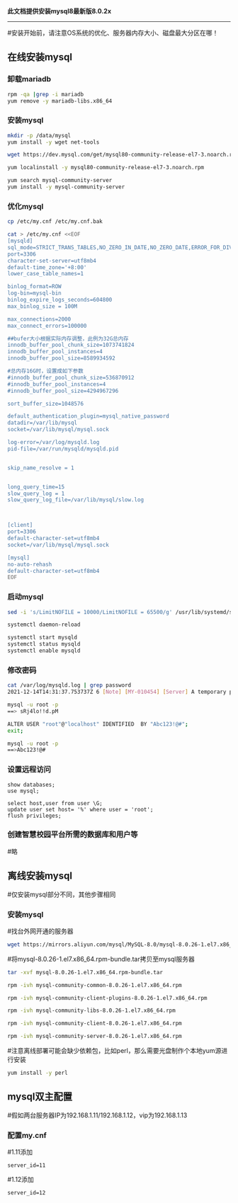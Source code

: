 ****此文档提供安装mysql8最新版8.0.2x****

****
#安装开始前，请注意OS系统的优化、服务器内存大小、磁盘最大分区在哪！

## 在线安装mysql

### 卸载mariadb

```bash
rpm -qa |grep -i mariadb
yum remove -y mariadb-libs.x86_64
```

### 安装mysql

```bash
mkdir -p /data/mysql
yum install -y wget net-tools

wget https://dev.mysql.com/get/mysql80-community-release-el7-3.noarch.rpm

yum localinstall -y mysql80-community-release-el7-3.noarch.rpm

yum search mysql-community-server
yum install -y mysql-community-server
```
### 优化mysql

```bash
cp /etc/my.cnf /etc/my.cnf.bak

cat > /etc/my.cnf <<EOF
[mysqld]
sql_mode=STRICT_TRANS_TABLES,NO_ZERO_IN_DATE,NO_ZERO_DATE,ERROR_FOR_DIVISION_BY_ZERO,NO_ENGINE_SUBSTITUTION
port=3306
character-set-server=utf8mb4
default-time_zone='+8:00'
lower_case_table_names=1

binlog_format=ROW
log-bin=mysql-bin
binlog_expire_logs_seconds=604800
max_binlog_size = 100M

max_connections=2000
max_connect_errors=100000

##bufer大小根据实际内存调整，此例为32G总内存
innodb_buffer_pool_chunk_size=1073741824
innodb_buffer_pool_instances=4
innodb_buffer_pool_size=8589934592

#总内存16G时，设置成如下参数
#innodb_buffer_pool_chunk_size=536870912
#innodb_buffer_pool_instances=4
#innodb_buffer_pool_size=4294967296

sort_buffer_size=1048576

default_authentication_plugin=mysql_native_password
datadir=/var/lib/mysql
socket=/var/lib/mysql/mysql.sock

log-error=/var/log/mysqld.log
pid-file=/var/run/mysqld/mysqld.pid


skip_name_resolve = 1


long_query_time=15
slow_query_log = 1
slow_query_log_file=/var/lib/mysql/slow.log



[client]
port=3306
default-character-set=utf8mb4
socket=/var/lib/mysql/mysql.sock

[mysql]
no-auto-rehash
default-character-set=utf8mb4
EOF
```
### 启动mysql

```bash
sed -i 's/LimitNOFILE = 10000/LimitNOFILE = 65500/g' /usr/lib/systemd/system/mysqld.service

systemctl daemon-reload

systemctl start mysqld
systemctl status mysqld
systemctl enable mysqld
```
### 修改密码

```bash
cat /var/log/mysqld.log | grep password
2021-12-14T14:31:37.753737Z 6 [Note] [MY-010454] [Server] A temporary password is generated for root@localhost: sRj4lo!!d.pM

mysql -u root -p
==> sRj4lo!!d.pM

ALTER USER "root"@"localhost" IDENTIFIED  BY "Abc123!@#";
exit;

mysql -u root -p
==>Abc123!@#
```
### 设置远程访问

```mysql
show databases;
use mysql;

select host,user from user \G;
update user set host= '%' where user = 'root';
flush privileges;
```
### 创建智慧校园平台所需的数据库和用户等

#略

## 离线安装mysql

#仅安装mysql部分不同，其他步骤相同
### 安装mysql
#找台外网开通的服务器
```bash
wget https://mirrors.aliyun.com/mysql/MySQL-8.0/mysql-8.0.26-1.el7.x86_64.rpm-bundle.tar
```
#将mysql-8.0.26-1.el7.x86_64.rpm-bundle.tar拷贝至mysql服务器
```bash
tar -xvf mysql-8.0.26-1.el7.x86_64.rpm-bundle.tar

rpm -ivh mysql-community-common-8.0.26-1.el7.x86_64.rpm

rpm -ivh mysql-community-client-plugins-8.0.26-1.el7.x86_64.rpm

rpm -ivh mysql-community-libs-8.0.26-1.el7.x86_64.rpm

rpm -ivh mysql-community-client-8.0.26-1.el7.x86_64.rpm

rpm -ivh mysql-community-server-8.0.26-1.el7.x86_64.rpm

```
#注意离线部署可能会缺少依赖包，比如perl，那么需要光盘制作个本地yum源进行安装
```bash
yum install -y perl
```

## mysql双主配置

#假如两台服务器IP为192.168.1.11/192.168.1.12，vip为192.168.1.13

### 配置my.cnf

#1.11添加
```
server_id=11
```
#1.12添加
```
server_id=12
```